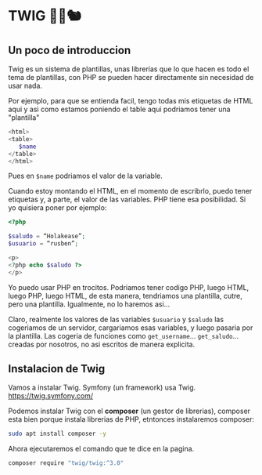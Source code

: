 # TWIG 🌳🍂🐿️
## Un poco de introduccion
Twig es un sistema de plantillas, unas librerías que lo que hacen es todo el tema de plantillas, con PHP se pueden hacer directamente sin necesidad de usar nada.

Por ejemplo, para que se entienda facil, tengo todas mis etiquetas de HTML aqui y asi como estamos poniendo el table aqui podriamos tener una "plantilla"
```php
<html>
<table>
   $name
</table>
</html>
```
Pues en `$name` podriamos el valor de la variable.

Cuando estoy montando el HTML, en el momento de escribrlo, puedo tener etiquetas y, a parte, el valor de las variables. PHP tiene esa posibilidad. Si yo quisiera poner por ejemplo:
```php
<?php

$saludo = “Holakease”;
$usuario = “rusben”;

<p>
<?php echo $saludo ?>
</p>
```
Yo puedo usar PHP en trocitos. Podriamos tener codigo PHP, luego HTML, luego PHP, luego HTML, de esta manera, tendriamos una plantilla, cutre, pero una plantilla. Igualmente, no lo haremos asi…

Claro, realmente los valores de las variables `$usuario` y `$saludo` las cogeriamos de un servidor, cargariamos esas variables, y luego pasaria por la plantilla.
Las cogeria de funciones como `get_username`... `get_saludo`... creadas por nosotros, no asi escritos de manera explicita.

## Instalacion de Twig
Vamos a instalar Twig. Symfony (un framework) usa Twig. https://twig.symfony.com/


Podemos instalar Twig con el **composer** (un gestor de librerias), composer esta bien porque instala librerias de PHP, etntonces instalaremos composer:
```bash
sudo apt install composer -y
```

Ahora ejecutaremos el comando que te dice en la pagina.
```bash
composer require "twig/twig:^3.0"
```

